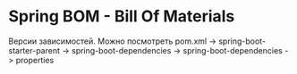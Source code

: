 # Spring BOM - Bill Of Materials

Версии зависимостей. Можно посмотреть pom.xml -> spring-boot-starter-parent -> spring-boot-dependencies -> spring-boot-dependencies -> properties

